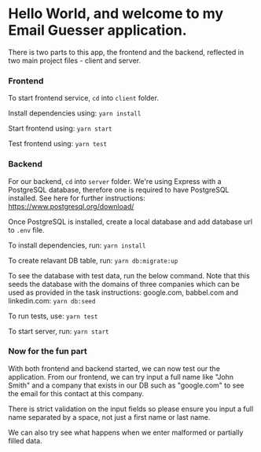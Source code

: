 # Hello World, and welcome to my Email Guesser application.

There is two parts to this app, the frontend and the backend, reflected in two main project files - client and server.

### Frontend

To start frontend service, `cd` into `client` folder.

Install dependencies using:
`yarn install`

Start frontend using:
`yarn start`

Test frontend using:
`yarn test`

### Backend

For our backend, `cd` into `server` folder. We're using Express with a PostgreSQL database, therefore one is required to have PostgreSQL installed. See here for further instructions: https://www.postgresql.org/download/

Once PostgreSQL is installed, create a local database and add database url to `.env` file.

To install dependencies, run:
`yarn install`

To create relavant DB table, run:
`yarn db:migrate:up`

To see the database with test data, run the below command. Note that this seeds the database with the domains of three companies which can be used as provided in the task instructions: google.com, babbel.com and linkedin.com:
`yarn db:seed`

To run tests, use:
`yarn test`

To start server, run:
`yarn start`

### Now for the fun part

With both frontend and backend started, we can now test our the application. From our frontend, we can try input a full name like "John Smith" and a company that exists in our DB such as "google.com" to see the email for this contact at this company.

There is strict validation on the input fields so please ensure you input a full name separated by a space, not just a first name or last name. 

We can also try see what happens when we enter malformed or partially filled data. 